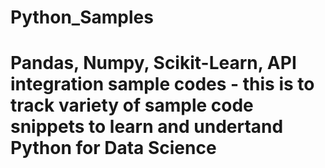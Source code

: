 # Python_Samples
# Pandas, Numpy, Scikit-Learn, API integration sample codes - this is to track variety of sample code snippets to learn and undertand Python for Data Science
